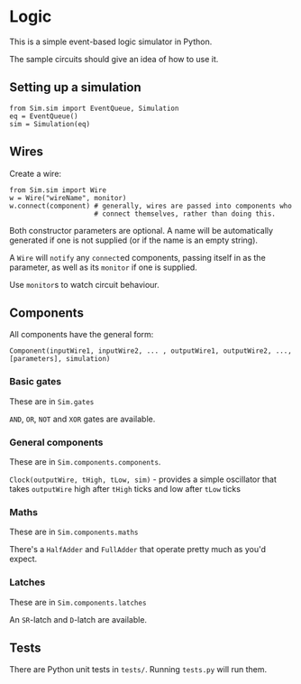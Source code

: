 # Logic

This is a simple event-based logic simulator in Python.

The sample circuits should give an idea of how to use it.

## Setting up a simulation

```
from Sim.sim import EventQueue, Simulation
eq = EventQueue()
sim = Simulation(eq)
```

## Wires

Create a wire:

```
from Sim.sim import Wire
w = Wire("wireName", monitor)
w.connect(component) # generally, wires are passed into components who
                     # connect themselves, rather than doing this.
```

Both constructor parameters are optional. A name will be automatically
generated if one is not supplied (or if the name is an empty string).

A `Wire` will `notify` any `connect`ed components, passing itself in as the
parameter, as well as its `monitor` if one is supplied.

Use `monitor`s to watch circuit behaviour.

## Components

All components have the general form:

`Component(inputWire1, inputWire2, ... , outputWire1, outputWire2, ..., [parameters], simulation)`

### Basic gates

These are in `Sim.gates`

`AND`, `OR`, `NOT` and `XOR` gates are available.

### General components

These are in `Sim.components.components`.

`Clock(outputWire, tHigh, tLow, sim)` - provides a simple oscillator that takes
`outputWire` high after `tHigh` ticks and low after `tLow` ticks

### Maths

These are in `Sim.components.maths`

There's a `HalfAdder` and `FullAdder` that operate pretty much as you'd expect.

### Latches

These are in `Sim.components.latches`

An `SR`-latch and `D`-latch are available.

## Tests

There are Python unit tests in `tests/`. Running `tests.py` will run them.
